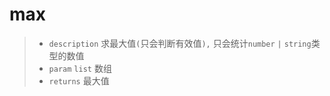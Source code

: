 # max

> - `description` 求最大值`(`只会判断有效值`),` 只会统计`number` `|` `string`类型的数值
> - `param` `list` 数组
> - `returns` 最大值
